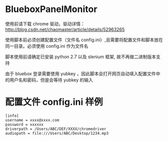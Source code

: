 # BlueboxPanelMonitor
使用前请下载 chrome 驱动，驱动详情：http://blog.csdn.net/chaomaster/article/details/52963265 

使用脚本前必须创建配置文件（文件名 config.ini）,且需要将配置文件和脚本放在同一目录。必须使用 config.ini 作为文件名 

脚本使用前请确定已安装 python 2.7 以及 slenium 框架, 故不再做二进制版本支持

由于 bluebox 登录需要使用 yubkey ，因此脚本会打开网页自动填入配置文件中的用户名和密码，但是会等待 yubkey 的输入

# 配置文件 config.ini 样例
```
[info]
username = xxxx@xxxx.com
password = xxxxxx
driverpath = /Users/ABC/DEF/XXXX/chromedriver
audiopath = file:///Users/ABC/Desktop/1234.mp3
```
